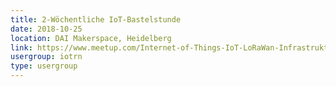 ```yaml
---
title: 2-Wöchentliche IoT-Bastelstunde
date: 2018-10-25
location: DAI Makerspace, Heidelberg
link: https://www.meetup.com/Internet-of-Things-IoT-LoRaWan-Infrastruktur-4-RheinNeckar/events/wgskdpyxnbhc/
usergroup: iotrn
type: usergroup
---
```

